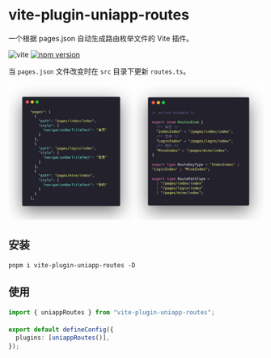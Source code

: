 # vite-plugin-uniapp-routes

一个根据 pages.json 自动生成路由枚举文件的 Vite 插件。

![vite](https://img.shields.io/badge/Vite-646CFF?logo=vite&labelColor=263238)
[![npm version](https://img.shields.io/npm/v/vite-plugin-uniapp-routes)](https://www.npmjs.com/package/vite-plugin-uniapp-routes)

当 `pages.json` 文件改变时在 `src` 目录下更新 `routes.ts`。

<img src='https://raw.githubusercontent.com/binghuis/assets/main/vite-plugin-uniapp-routes/compare.png'/>

## 安装

`pnpm i vite-plugin-uniapp-routes -D`

## 使用

```ts
import { uniappRoutes } from "vite-plugin-uniapp-routes";

export default defineConfig({
  plugins: [uniappRoutes()],
});
```
